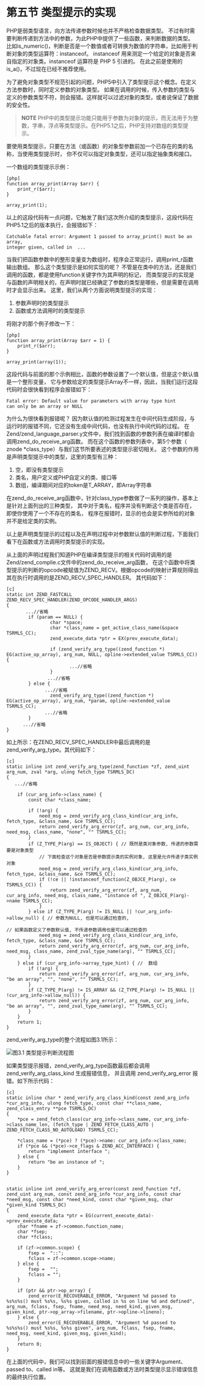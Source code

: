 # 第五节 类型提示的实现

PHP是弱类型语言，向方法传递参数时候也并不严格检查数据类型。
不过有时需要判断传递到方法中的参数，为此PHP中提供了一些函数，来判断数据的类型。
比如is_numeric()，判断是否是一个数值或者可转换为数值的字符串，比如用于判断对象的类型运算符：instanceof。
instanceof 用来测定一个给定的对象是否来自指定的对象类。instanceof 运算符是 PHP 5 引进的。
在此之前是使用的is_a()，不过现在已经不推荐使用。

为了避免对象类型不规范引起的问题，PHP5中引入了类型提示这个概念。在定义方法参数时，同时定义参数的对象类型。
如果在调用的时候，传入参数的类型与定义的参数类型不符，则会报错。这样就可以过滤对象的类型，或者说保证了数据的安全性。

>**NOTE**
>PHP中的类型提示功能只能用于参数为对象的提示，而无法用于为整数，字串，浮点等类型提示。在PHP5.1之后，PHP支持对数组的类型提示。

要使用类型提示，只要在方法（或函数）的对象型参数前加一个已存在的类的名称，当使用类型提示时，
你不仅可以指定对象类型，还可以指定抽象类和接口。

一个数组的类型提示示例：

    [php]
    function array_print(Array $arr) {
        print_r($arr);
    }

    array_print(1);

以上的这段代码有一点问题，它触发了我们这次所介绍的类型提示，这段代码在PHP5.1之后的版本执行，会报错如下：
    
    Catchable fatal error: Argument 1 passed to array_print() must be an array, 
    integer given, called in  ...

当我们把函数参数中的整形变量变为数组时，程序会正常运行，调用print_r函数输出数组。
那么这个类型提示是如何实现的呢？
不管是在类中的方法，还是我们调用的函数，都是使用function关键字作为其声明的标记，
而类型提示的实现是与函数的声明相关的，在声明时就已经确定了参数的类型是哪些，但是需要在调用时才会显示出来。
这里，我们从两个方面说明类型提示的实现：

1. 参数声明时的类型提示
2. 函数或方法调用时的类型提示

将刚才的那个例子修改一下：

    [php]
    function array_print(Array $arr = 1) {
        print_r($arr);
    }

    array_print(array(1));

这段代码与前面的那个示例相比，函数的参数设置了一个默认值，但是这个默认值是一个整形变量，
它与参数给定的类型提示Array不一样，因此，当我们运行这段代码时会很快看到程序会报错如下：

    Fatal error: Default value for parameters with array type hint 
    can only be an array or NULL

为什么为很快看到报错呢？
因为默认值的检测过程发生在中间代码生成阶段，与运行时的报错不同，它还没有生成中间代码，也没有执行中间代码的过程。
在Zend/zend_language_parser.y文件中，我们找到函数的参数列表在编译时都会调用zend_do_receive_arg函数。
而在这个函数的参数列表中，第5个参数（ znode *class_type）与我们这节所要表述的类型提示密切相关。
这个参数的作用是声明类型提示中的类型，这里的类型有三种：

1. 空，即没有类型提示
1. 类名，用户定义或PHP自定义的类、接口等
1. 数组，编译期间对应的token是T_ARRAY，即Array字符串

在zend_do_receive_arg函数中，针对class_type参数做了一系列的操作，基本上是针对上面列出的三种类型，
其中对于类名，程序并没有判断这个类是否存在，即使你使用了一个不存在的类名，
程序在报错时，显示的也会是实参所给的对象并不是给定类的实例。

以上是声明类型提示的过程以及在声明过程中对参数默认值的判断过程，下面我们看下在函数或方法调用时类型提示的实现。

从上面的声明过程我们知道PHP在编译类型提示的相关代码时调用的是Zend/zend_complie.c文件中的zend_do_receive_arg函数，
在这个函数中将类型提示的判断的opcode被赋值为ZEND_RECV。根据opcode的映射计算规则得出其在执行时调用的是ZEND_RECV_SPEC_HANDLER。
其代码如下：

    [c]
    static int ZEND_FASTCALL  ZEND_RECV_SPEC_HANDLER(ZEND_OPCODE_HANDLER_ARGS)
    {
           ...//省略
            if (param == NULL) {
                    char *space;
                    char *class_name = get_active_class_name(&space TSRMLS_CC);
                    zend_execute_data *ptr = EX(prev_execute_data);

                    if (zend_verify_arg_type((zend_function *) EG(active_op_array), arg_num, NULL, opline->extended_value TSRMLS_CC)) {
                           ...//省略
                    }
                   ...//省略
            } else {
                  ...//省略
                    zend_verify_arg_type((zend_function *) EG(active_op_array), arg_num, *param, opline->extended_value TSRMLS_CC);
                  ...//省略
            }
          ...//省略
    }

如上所示：在ZEND_RECV_SPEC_HANDLER中最后调用的是zend_verify_arg_type。其代码如下：

    [c]
    static inline int zend_verify_arg_type(zend_function *zf, zend_uint arg_num, zval *arg, ulong fetch_type TSRMLS_DC)
    {
       ...//省略

        if (cur_arg_info->class_name) {
            const char *class_name;

            if (!arg) {
                need_msg = zend_verify_arg_class_kind(cur_arg_info, fetch_type, &class_name, &ce TSRMLS_CC);
                return zend_verify_arg_error(zf, arg_num, cur_arg_info, need_msg, class_name, "none", "" TSRMLS_CC);
            }
            if (Z_TYPE_P(arg) == IS_OBJECT) { // 既然是类对象参数, 传递的参数需要是对象类型
				// 下面检查这个对象是否是参数提示类的实例对象, 这里是允许传递子类实例对象
                need_msg = zend_verify_arg_class_kind(cur_arg_info, fetch_type, &class_name, &ce TSRMLS_CC);
                if (!ce || !instanceof_function(Z_OBJCE_P(arg), ce TSRMLS_CC)) {
                    return zend_verify_arg_error(zf, arg_num, cur_arg_info, need_msg, class_name, "instance of ", Z_OBJCE_P(arg)->name TSRMLS_CC);
                }
            } else if (Z_TYPE_P(arg) != IS_NULL || !cur_arg_info->allow_null) { // 参数为NULL, 也是可以通过检查的,
			                                                                    // 如果函数定义了参数默认值, 不传递参数调用也是可以通过检查的
                need_msg = zend_verify_arg_class_kind(cur_arg_info, fetch_type, &class_name, &ce TSRMLS_CC);
                return zend_verify_arg_error(zf, arg_num, cur_arg_info, need_msg, class_name, zend_zval_type_name(arg), "" TSRMLS_CC);
            }
        } else if (cur_arg_info->array_type_hint) { //  数组
            if (!arg) {
                return zend_verify_arg_error(zf, arg_num, cur_arg_info, "be an array", "", "none", "" TSRMLS_CC);
            }
            if (Z_TYPE_P(arg) != IS_ARRAY && (Z_TYPE_P(arg) != IS_NULL || !cur_arg_info->allow_null)) {
                return zend_verify_arg_error(zf, arg_num, cur_arg_info, "be an array", "", zend_zval_type_name(arg), "" TSRMLS_CC);
            }
        }
        return 1;
    }

zend_verify_arg_type的整个流程如图3.1所示：

![图3.1 类型提示判断流程图](../images/chapt03/03-05-01-type-hint.jpg)

如果类型提示报错，zend_verify_arg_type函数最后都会调用 zend_verify_arg_class_kind  生成报错信息，
并且调用 zend_verify_arg_error 报错。如下所示代码：

    [c]
    static inline char * zend_verify_arg_class_kind(const zend_arg_info *cur_arg_info, ulong fetch_type, const char **class_name, zend_class_entry **pce TSRMLS_DC)
    {
        *pce = zend_fetch_class(cur_arg_info->class_name, cur_arg_info->class_name_len, (fetch_type | ZEND_FETCH_CLASS_AUTO | ZEND_FETCH_CLASS_NO_AUTOLOAD) TSRMLS_CC);

        *class_name = (*pce) ? (*pce)->name: cur_arg_info->class_name;
        if (*pce && (*pce)->ce_flags & ZEND_ACC_INTERFACE) {
            return "implement interface ";
        } else {
            return "be an instance of ";
        }
    }


    static inline int zend_verify_arg_error(const zend_function *zf, zend_uint arg_num, const zend_arg_info *cur_arg_info, const char *need_msg, const char *need_kind, const char *given_msg, char *given_kind TSRMLS_DC)
    {
        zend_execute_data *ptr = EG(current_execute_data)->prev_execute_data;
        char *fname = zf->common.function_name;
        char *fsep;
        char *fclass;

        if (zf->common.scope) {
            fsep =  "::";
            fclass = zf->common.scope->name;
        } else {
            fsep =  "";
            fclass = "";
        }

        if (ptr && ptr->op_array) {
            zend_error(E_RECOVERABLE_ERROR, "Argument %d passed to %s%s%s() must %s%s, %s%s given, called in %s on line %d and defined", arg_num, fclass, fsep, fname, need_msg, need_kind, given_msg, given_kind, ptr->op_array->filename, ptr->opline->lineno);
        } else {
            zend_error(E_RECOVERABLE_ERROR, "Argument %d passed to %s%s%s() must %s%s, %s%s given", arg_num, fclass, fsep, fname, need_msg, need_kind, given_msg, given_kind);
        }
        return 0;
    }

在上面的代码中，我们可以找到前面的报错信息中的一些关键字Argument、 passed to、called in等。
这就是我们在调用函数或方法时类型提示显示错误信息的最终执行位置。

 
